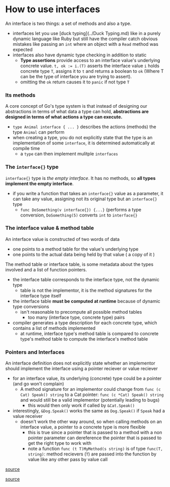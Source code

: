 # How to use interfaces
An interface is two things: a set of methods and also a type. 
- interfaces let you use [duck typing](../Duck Typing.md) like in a purely dynamic language like Ruby but still have the compiler catch obvious mistakes like passing an `int` where an object with a `Read` method was expected
- interfaces also have dynamic type checking in addition to static
  - **Type assertions** provide access to an interface value's underlying concrete value. `t, ok := i.(T)` asserts the interface value `i` holds concrete type `T`, assigns it to `t` and returns a boolean to `ok` (Where T can be the type of interface you are trying to assert).
  - omitting the `ok` return causes it to `panic` if not type `T`

### Its methods
A core concept of Go's type system is that instead of designing our abstractions in terms of what data a type can hold, **abstractions are designed in terms of what actions a type can execute.** 
- `type Animal interface { ... }` describes the actions (methods) the type `Animal` can perform
- when creating a type, you do not explicitly state that the type is an implementation of some `interface`, it is determined automatically at compile time
  - a `type` can then implement mulitple `interfaces` 

### The `interface{}` type
`interface{}` type is *the empty interface*. It has no methods, so **all types implement the empty interface**. 
- if you write a function that takes an `interface{}` value as a parameter, it can take any value, assigning not its original type but an `interface{}` type
  - `func DoSomething(v interface{}) {...}` (performs a type conversion, `DoSomething(5)` converts `int` to `interface{}`

### The interface value & method table
An interface value is constructed of two words of data
- one points to a method table for the value's underlying type
- one points to the actual data being held by that value ( a copy of it )

The method table or interface table, is some metadata about the types involved and a list of function pointers. 
- the interface table corresponds to the interface type, not the dynamic type
  - table is not the implementor, it is the method signatures for the interface type itself
- the interface table **must be computed at runtime** because of dynamic type conversions
  - isn't reasonable to precompute all possible method tables
    - too many (interface type, concrete type) pairs
- compiler generates a type description for each concrete type, which contains a list of methods implemented
  - at runtime, interface type's method table is compared to concrete type's method table to compute the interface's method table 
  
### Pointers and Interfaces
An interface definition does not explicitly state whether an implementor should implement the interface using a pointer reciever or value reciever
- for an interface value, its underlying (concrete) type could be a pointer (and go won't complain)
  - A method signature for an implementor could change from `func (c Cat) Speak() string` to a Cat pointer: `func (c *Cat) Speak() string ` and would still be a valid implementor (potentially leading to bugs)
    - this would then only work if called by `&Cat.Speak()`
- interestingly, `&Dog.Speak()` works the same as `Dog.Speak()` if `Speak` had a value receiver
  - doesn't work the other way around, so when calling methods on an interface value, a pointer to a concrete type is more flexible
    - this is true since a pointer that is passed to a method with a non pointer parameter can dereference the pointer that is passed to get the right type to work with
    - note  a function `func (t T)MyMethod(s string)` is of type `func(T, string)`: method recievers (`T`) are passed into the function by value like any other pass by value call
  

[source](http://jordanorelli.com/post/32665860244/how-to-use-interfaces-in-go)

[source](http://research.swtch.com/interfaces)
